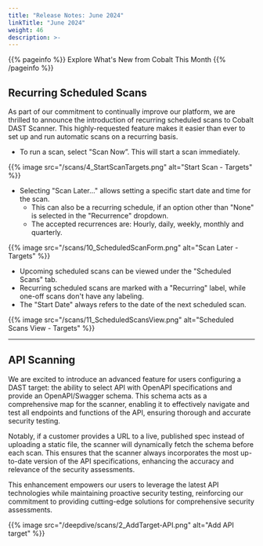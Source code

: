 ```yaml
---
title: "Release Notes: June 2024"
linkTitle: "June 2024"
weight: 46
description: >-
---
```


{{% pageinfo %}}
Explore What's New from Cobalt This Month
{{% /pageinfo %}}

## Recurring Scheduled Scans

As part of our commitment to continually improve our platform, we are thrilled to announce the introduction of recurring scheduled scans to Cobalt DAST Scanner. This highly-requested feature makes it easier than ever to set up and run automatic scans on a recurring basis.

- To run a scan, select "Scan Now”. This will start a scan immediately.

{{% image src="/scans/4_StartScanTargets.png" alt="Start Scan - Targets" %}}

- Selecting "Scan Later..." allows setting a specific start date and time for the scan.
  - This can also be a recurring schedule, if an option other than "None" is selected in the "Recurrence" dropdown.
  - The accepted recurrences are: Hourly, daily, weekly, monthly and quarterly.

{{% image src="/scans/10_ScheduledScanForm.png" alt="Scan Later - Targets" %}}

- Upcoming scheduled scans can be viewed under the "Scheduled Scans" tab.
- Recurring scheduled scans are marked with a "Recurring" label, while one-off scans don't have any labeling.
- The "Start Date" always refers to the date of the next scheduled scan.

{{% image src="/scans/11_ScheduledScansView.png" alt="Scheduled Scans View - Targets" %}}

---

## API Scanning

We are excited to introduce an advanced feature for users configuring a DAST target: the ability to select API with OpenAPI specifications and provide an OpenAPI/Swagger schema. This schema acts as a comprehensive map for the scanner, enabling it to effectively navigate and test all endpoints and functions of the API, ensuring thorough and accurate security testing.

Notably, if a customer provides a URL to a live, published spec instead of uploading a static file, the scanner will dynamically fetch the schema before each scan. This ensures that the scanner always incorporates the most up-to-date version of the API specifications, enhancing the accuracy and relevance of the security assessments.

This enhancement empowers our users to leverage the latest API technologies while maintaining proactive security testing, reinforcing our commitment to providing cutting-edge solutions for comprehensive security assessments.

{{% image src="/deepdive/scans/2_AddTarget-API.png" alt="Add API target" %}}
